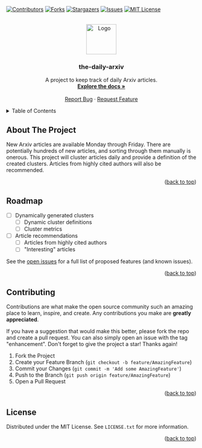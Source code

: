 <a name="readme-top"></a>

<!-- PROJECT SHIELDS -->
[![Contributors][contributors-shield]][contributors-url]
[![Forks][forks-shield]][forks-url]
[![Stargazers][stars-shield]][stars-url]
[![Issues][issues-shield]][issues-url]
[![MIT License][license-shield]][license-url]



<!-- PROJECT LOGO -->
<br />
<div align="center">
  <a href="https://github.com/sysgenerated/the-daily-arxiv">
    <img src="images/logo.png" alt="Logo" width="80" height="80">
  </a>

<h3 align="center">the-daily-arxiv</h3>

  <p align="center">
    A project to keep track of daily Arxiv articles.
    <br />
    <a href="https://github.com/sysgenerated/the-daily-arxiv"><strong>Explore the docs »</strong></a>
    <br />
    <br />
    <a href="https://github.com/sysgenerated/the-daily-arxiv/issues">Report Bug</a>
    ·
    <a href="https://github.com/sysgenerated/the-daily-arxiv/issues">Request Feature</a>
  </p>
</div>



<!-- TABLE OF CONTENTS -->
<details>
  <summary>Table of Contents</summary>
  <ol>
    <li><a href="#about-the-project">About The Project</a></li>
    <li><a href="#roadmap">Roadmap</a></li>
    <li><a href="#contributing">Contributing</a></li>
    <li><a href="#license">License</a></li>
  </ol>
</details>



<!-- ABOUT THE PROJECT -->
## About The Project


New Arxiv articles are available Monday through Friday. There are potentially hundreds of new articles, and sorting through them manually is onerous. This project will cluster articles daily and provide a definition of the created clusters. Articles from highly cited authors will also be recommended.

<p align="right">(<a href="#readme-top">back to top</a>)</p>



<!-- ROADMAP -->
## Roadmap

- [ ] Dynamically generated clusters
    - [ ] Dynamic cluster definitions
    - [ ] Cluster metrics
- [ ] Article recommendations
    - [ ] Articles from highly cited authors
    - [ ] "Interesting" articles

See the [open issues](https://github.com/sysgenerated/the-daily-arxiv/issues) for a full list of proposed features (and known issues).

<p align="right">(<a href="#readme-top">back to top</a>)</p>



<!-- CONTRIBUTING -->
## Contributing

Contributions are what make the open source community such an amazing place to learn, inspire, and create. Any contributions you make are **greatly appreciated**.

If you have a suggestion that would make this better, please fork the repo and create a pull request. You can also simply open an issue with the tag "enhancement".
Don't forget to give the project a star! Thanks again!

1. Fork the Project
2. Create your Feature Branch (`git checkout -b feature/AmazingFeature`)
3. Commit your Changes (`git commit -m 'Add some AmazingFeature'`)
4. Push to the Branch (`git push origin feature/AmazingFeature`)
5. Open a Pull Request

<p align="right">(<a href="#readme-top">back to top</a>)</p>



<!-- LICENSE -->
## License

Distributed under the MIT License. See `LICENSE.txt` for more information.

<p align="right">(<a href="#readme-top">back to top</a>)</p>




<!-- MARKDOWN LINKS & IMAGES -->
<!-- https://www.markdownguide.org/basic-syntax/#reference-style-links -->
[contributors-shield]: https://img.shields.io/github/contributors/sysgenerated/the-daily-arxiv.svg?style=for-the-badge
[contributors-url]: https://github.com/sysgenerated/the-daily-arxiv/graphs/contributors
[forks-shield]: https://img.shields.io/github/forks/sysgenerated/the-daily-arxiv.svg?style=for-the-badge
[forks-url]: https://github.com/sysgenerated/the-daily-arxiv/network/members
[stars-shield]: https://img.shields.io/github/stars/sysgenerated/the-daily-arxiv.svg?style=for-the-badge
[stars-url]: https://github.com/sysgenerated/the-daily-arxiv/stargazers
[issues-shield]: https://img.shields.io/github/issues/sysgenerated/the-daily-arxiv.svg?style=for-the-badge
[issues-url]: https://github.com/sysgenerated/the-daily-arxiv/issues
[license-shield]: https://img.shields.io/github/license/sysgenerated/the-daily-arxiv.svg?style=for-the-badge
[license-url]: https://github.com/sysgenerated/the-daily-arxiv/blob/master/LICENSE.txt
[product-screenshot]: images/screenshot.png